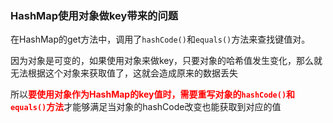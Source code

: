### HashMap使用对象做key带来的问题

​		在HashMap的get方法中，调用了`hashCode()`和`equals()`方法来查找键值对。

​		因为对象是可变的，如果使用对象来做key，只要对象的哈希值发生变化，那么就无法根据这个对象来获取值了，这就会造成原来的数据丢失

​		所以<font color=red>**要使用对象作为HashMap的key值时，需要重写对象的`hashCode()`和`equals()`方法**</font>才能够满足当对象的hashCode改变也能获取到对应的值

